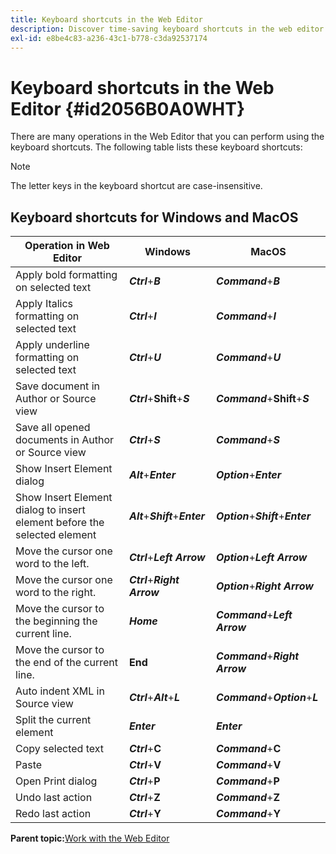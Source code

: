 ```yaml
---
title: Keyboard shortcuts in the Web Editor
description: Discover time-saving keyboard shortcuts in the web editor of AEM Guides. 
exl-id: e8be4c83-a236-43c1-b778-c3da92537174
---
```

# Keyboard shortcuts in the Web Editor {#id2056B0A0WHT}

There are many operations in the Web Editor that you can perform using the keyboard shortcuts. The following table lists these keyboard shortcuts:

>[!NOTE]
>
> The letter keys in the keyboard shortcut are case-insensitive.

## Keyboard shortcuts for Windows and MacOS

|Operation in Web Editor|Windows|MacOS |
|-----------------------|-----------------|-----------------|
|Apply bold formatting on selected text|***Ctrl***+***B***|***Command***+***B***|
|Apply Italics formatting on selected text|***Ctrl***+***I***|***Command***+***I***|
|Apply underline formatting on selected text|***Ctrl***+***U***|***Command***+***U***|
|Save document in Author or Source view|***Ctrl***+**Shift**+***S***|***Command***+**Shift**+***S***|
|Save all opened documents in Author or Source view|***Ctrl***+***S***|***Command***+***S***|
|Show Insert Element dialog|***Alt***+***Enter***|***Option***+***Enter***|
|Show Insert Element dialog to insert element before the selected element|***Alt***+***Shift***+***Enter***|***Option***+***Shift***+***Enter***|
|Move the cursor one word to the left.|***Ctrl***+***Left Arrow***| ***Option***+***Left Arrow***|
|Move the cursor one word to the right.|***Ctrl***+***Right Arrow***|***Option***+***Right Arrow***|
|Move the cursor to the beginning the current line.|***Home***|***Command***+***Left Arrow***|
|Move the cursor to the end of the current line.|**End**|***Command***+***Right Arrow***|
|Auto indent XML in Source view|***Ctrl***+***Alt***+***L***|***Command***+***Option***+***L***|
|Split the current element|***Enter***|***Enter***|
|Copy selected text|***Ctrl***+**C**|***Command***+**C**|
|Paste|***Ctrl***+**V**|***Command***+**V**|
|Open Print dialog|***Ctrl***+**P**|***Command***+**P**|
|Undo last action|***Ctrl***+**Z**|***Command***+**Z**|
|Redo last action|***Ctrl***+**Y**|***Command***+**Y**|

**Parent topic:**[Work with the Web Editor](web-editor.md)
